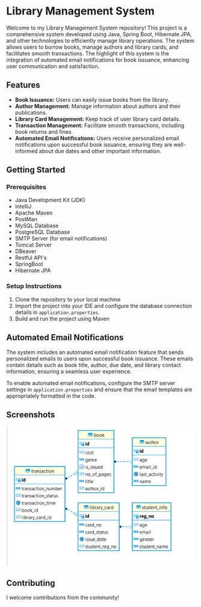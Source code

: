 # Library Management System 

Welcome to my Library Management System repository! This project is a comprehensive system developed using Java, Spring Boot, Hibernate JPA, and other technologies to efficiently manage library operations. The system allows users to borrow books, manage authors and library cards, and facilitates smooth transactions. The highlight of this system is the integration of automated email notifications for book issuance, enhancing user communication and satisfaction.

## Features

- **Book Issuance:** Users can easily issue books from the library.
- **Author Management:** Manage information about authors and their publications.
- **Library Card Management:** Keep track of user library card details.
- **Transaction Management:** Facilitate smooth transactions, including book returns and fines.
- **Automated Email Notifications:** Users receive personalized email notifications upon successful book issuance, ensuring they are well-informed about due dates and other important information.

## Getting Started

### Prerequisites

- Java Development Kit (JDK)
- IntelliJ 
- Apache Maven
- PostMan
- MySQL Database
- PostgreSQL Database
- SMTP Server (for email notifications)
- Tomcat Server
- DBeaver
- Restful API's
- SpringBoot
- Hibernate JPA

### Setup Instructions

1. Clone the repository to your local machine
2. Import the project into your IDE and configure the database connection details in `application.properties`.
3. Build and run the project using Maven


## Automated Email Notifications

The system includes an automated email notification feature that sends personalized emails to users upon successful book issuance. These emails contain details such as book title, author, due date, and library contact information, ensuring a seamless user experience.

To enable automated email notifications, configure the SMTP server settings in `application.properties` and ensure that the email templates are appropriately formatted in the code.

## Screenshots

![ER Diagram of lms](https://github.com/Anam1980/Library_Management_System/blob/master/Screenshot%202023-10-01%20200820.png)


## Contributing

I welcome contributions from the community! 


